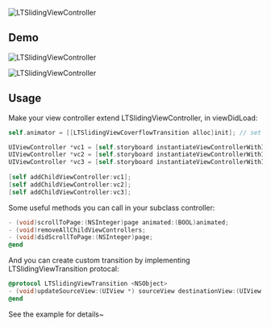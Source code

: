 ![LTSlidingViewController](https://cocoapod-badges.herokuapp.com/v/LTSlidingViewController/badge.png)

## Demo
![LTSlidingViewController](https://raw.githubusercontent.com/ltebean/LTSlidingViewController/master/image/zoom.gif)

![LTSlidingViewController](https://raw.githubusercontent.com/ltebean/LTSlidingViewController/master/image/coverflow.gif)

## Usage

Make your view controller extend LTSlidingViewController, in viewDidLoad:

```objective-c
self.animator = [[LTSlidingViewCoverflowTransition alloc]init]; // set the animator

UIViewController *vc1 = [self.storyboard instantiateViewControllerWithIdentifier:@"vc"];
UIViewController *vc2 = [self.storyboard instantiateViewControllerWithIdentifier:@"vc"];
UIViewController *vc3 = [self.storyboard instantiateViewControllerWithIdentifier:@"vc"];
    
[self addChildViewController:vc1];
[self addChildViewController:vc2];
[self addChildViewController:vc3];
```

Some useful methods you can call in your subclass controller:

```objective-c
- (void)scrollToPage:(NSInteger)page animated:(BOOL)animated;
- (void)removeAllChildViewControllers;
- (void)didScrollToPage:(NSInteger)page;
@end
```

And you can create custom transition by implementing LTSlidingViewTransition protocal:

```objective-c
@protocol LTSlidingViewTransition <NSObject>
- (void)updateSourceView:(UIView *) sourceView destinationView:(UIView *) destView withProgress:(CGFloat)progress direction:(SlideDirection)direction;
@end
```

See the example for details~ 